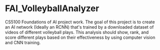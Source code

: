 # FAI_VolleyballAnalyzer
CS5100 Foundations of AI project work. The goal of this project is to create an AI network (Ideally an RCNN) that's trained by a downloaded dataset of videos of different volleyball plays. This analysis should show, rank, and score different plays based on their effectiveness by using computer vision and CNN training.
